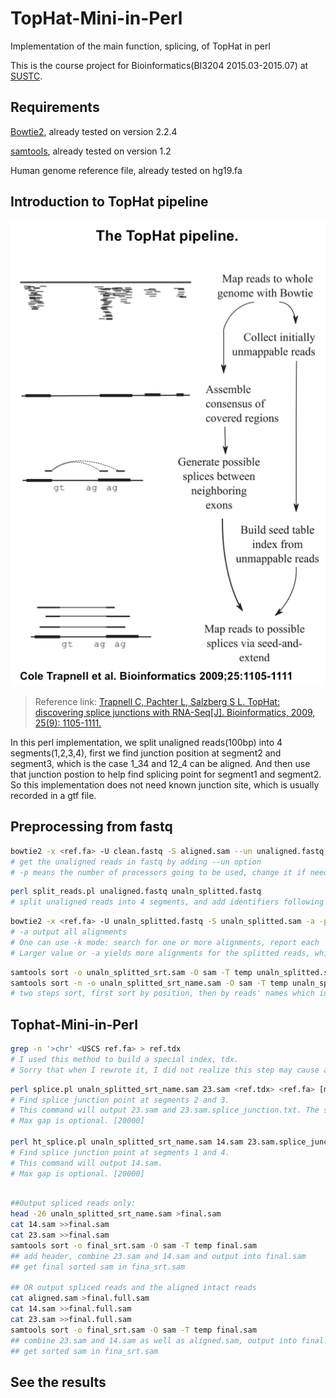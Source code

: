 # TopHat-Mini-in-Perl
Implementation of the main function, splicing, of TopHat in perl

This is the course project for Bioinformatics(BI3204 2015.03-2015.07) at [SUSTC](http://www.sustc.edu.cn/). 


## Requirements
[Bowtie2](http://bowtie-bio.sourceforge.net/bowtie2/index.shtml), already tested on version 2.2.4

[samtools](http://www.htslib.org/), already tested on version 1.2

Human genome reference file, already tested on hg19.fa

## Introduction to TopHat pipeline
![Image of TopHat pipeline](https://github.com/RodenLuo/TopHat-Mini-in-Perl/blob/master/images/tophat_pipeline.png)

>Reference link: [Trapnell C, Pachter L, Salzberg S L. TopHat: discovering splice junctions with RNA-Seq[J]. Bioinformatics, 2009, 25(9): 1105-1111.](http://bioinformatics.oxfordjournals.org/content/25/9/1105.full)

In this perl implementation, we split unaligned reads(100bp) into 4 segments(1,2,3,4), first we find junction position at segment2 and segment3, which is the case 1_34 and 12_4 can be aligned. And then use that junction postion to help find splicing point for segment1 and segment2. So this implementation does not need known junction site, which is usually recorded in a gtf file.

## Preprocessing from fastq
```bash
bowtie2 -x <ref.fa> -U clean.fastq -S aligned.sam --un unaligned.fastq -p 10 &>bowtie2_align_output.txt
# get the unaligned reads in fastq by adding --un option
# -p means the number of processors going to be used, change it if needed
```
```bash
perl split_reads.pl unaligned.fastq unaln_splitted.fastq
# split unaligned reads into 4 segments, and add identifiers following the reads' names
```

```bash
bowtie2 -x <ref.fa> -U unaln_splitted.fastq -S unaln_splitted.sam -a -p 10 &>bowtie2_unaln_splitted.txt
# -a output all alignments
# One can use -k mode: search for one or more alignments, report each
# Larger value or -a yields more alignments for the splitted reads, which will inturn lead to more splice possibilities but a lower speed for both bowtie2 and TopHat-Mini-in-Perl.
```

```bash
samtools sort -o unaln_splitted_srt.sam -O sam -T temp unaln_splitted.sam
samtools sort -n -o unaln_splitted_srt_name.sam -O sam -T temp unaln_splitted_srt.sam
# two steps sort, first sort by position, then by reads' names which includes the identifers
```

## Tophat-Mini-in-Perl

```bash
grep -n '>chr' <USCS ref.fa> > ref.tdx
# I used this method to build a special index, tdx.
# Sorry that when I rewrote it, I did not realize this step may cause a probelm for the reference which is not downloaded from UCSC.
```

```bash
perl splice.pl unaln_splitted_srt_name.sam 23.sam <ref.tdx> <ref.fa> [max gap]
# Find splice junction point at segments 2 and 3.
# This command will output 23.sam and 23.sam.splice_junction.txt. The second stores the position which is needed by the next step.
# Max gap is optional. [20000]

perl ht_splice.pl unaln_splitted_srt_name.sam 14.sam 23.sam.splice_junction.txt <ref.tdx> <ref.fa> [max gap]
# Find splice junction point at segments 1 and 4.
# This command will output 14.sam.
# Max gap is optional. [20000]
```

```bash

##Output spliced reads only:
head -26 unaln_splitted_srt_name.sam >final.sam  
cat 14.sam >>final.sam
cat 23.sam >>final.sam
samtools sort -o final_srt.sam -O sam -T temp final.sam
## add header, combine 23.sam and 14.sam and output into final.sam
## get final sorted sam in fina_srt.sam

## OR output spliced reads and the aligned intact reads
cat aligned.sam >final.full.sam
cat 14.sam >>final.full.sam
cat 23.sam >>final.full.sam
samtools sort -o final_srt.sam -O sam -T temp final.sam
## combine 23.sam and 14.sam as well as aligned.sam, output into final.sam
## get sorted sam in fina_srt.sam
```

## See the results
